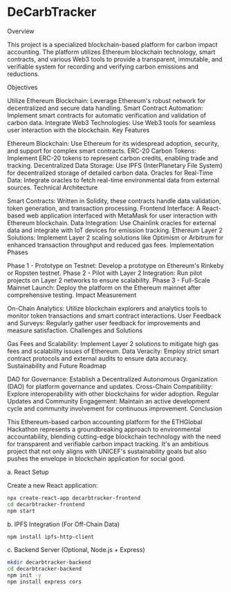 # DeCarbTracker

Overview

This project is a specialized blockchain-based platform for carbon impact accounting. The platform utilizes Ethereum blockchain technology, smart contracts, and various Web3 tools to provide a transparent, immutable, and verifiable system for recording and verifying carbon emissions and reductions.

Objectives

Utilize Ethereum Blockchain: Leverage Ethereum's robust network for decentralized and secure data handling.
Smart Contract Automation: Implement smart contracts for automatic verification and validation of carbon data.
Integrate Web3 Technologies: Use Web3 tools for seamless user interaction with the blockchain.
Key Features

Ethereum Blockchain: Use Ethereum for its widespread adoption, security, and support for complex smart contracts.
ERC-20 Carbon Tokens: Implement ERC-20 tokens to represent carbon credits, enabling trade and tracking.
Decentralized Data Storage: Use IPFS (InterPlanetary File System) for decentralized storage of detailed carbon data.
Oracles for Real-Time Data: Integrate oracles to fetch real-time environmental data from external sources.
Technical Architecture

Smart Contracts: Written in Solidity, these contracts handle data validation, token generation, and transaction processing.
Frontend Interface: A React-based web application interfaced with MetaMask for user interaction with Ethereum blockchain.
Data Integration: Use Chainlink oracles for external data and integrate with IoT devices for emission tracking.
Ethereum Layer 2 Solutions: Implement Layer 2 scaling solutions like Optimism or Arbitrum for enhanced transaction throughput and reduced gas fees.
Implementation Phases

Phase 1 - Prototype on Testnet: Develop a prototype on Ethereum's Rinkeby or Ropsten testnet.
Phase 2 - Pilot with Layer 2 Integration: Run pilot projects on Layer 2 networks to ensure scalability.
Phase 3 - Full-Scale Mainnet Launch: Deploy the platform on the Ethereum mainnet after comprehensive testing.
Impact Measurement

On-Chain Analytics: Utilize blockchain explorers and analytics tools to monitor token transactions and smart contract interactions.
User Feedback and Surveys: Regularly gather user feedback for improvements and measure satisfaction.
Challenges and Solutions

Gas Fees and Scalability: Implement Layer 2 solutions to mitigate high gas fees and scalability issues of Ethereum.
Data Veracity: Employ strict smart contract protocols and external audits to ensure data accuracy.
Sustainability and Future Roadmap

DAO for Governance: Establish a Decentralized Autonomous Organization (DAO) for platform governance and updates.
Cross-Chain Compatibility: Explore interoperability with other blockchains for wider adoption.
Regular Updates and Community Engagement: Maintain an active development cycle and community involvement for continuous improvement.
Conclusion

This Ethereum-based carbon accounting platform for the ETHGlobal Hackathon represents a groundbreaking approach to environmental accountability, blending cutting-edge blockchain technology with the need for transparent and verifiable carbon impact tracking. It's an ambitious project that not only aligns with UNICEF's sustainability goals but also pushes the envelope in blockchain application for social good.

a. React Setup

Create a new React application:
```bash
npx create-react-app decarbtracker-frontend
cd decarbtracker-frontend
npm start
```

b. IPFS Integration (For Off-Chain Data)
```bash
npm install ipfs-http-client
```

c. Backend Server (Optional, Node.js + Express)
```bash
mkdir decarbtracker-backend
cd decarbtracker-backend
npm init -y
npm install express cors
```


